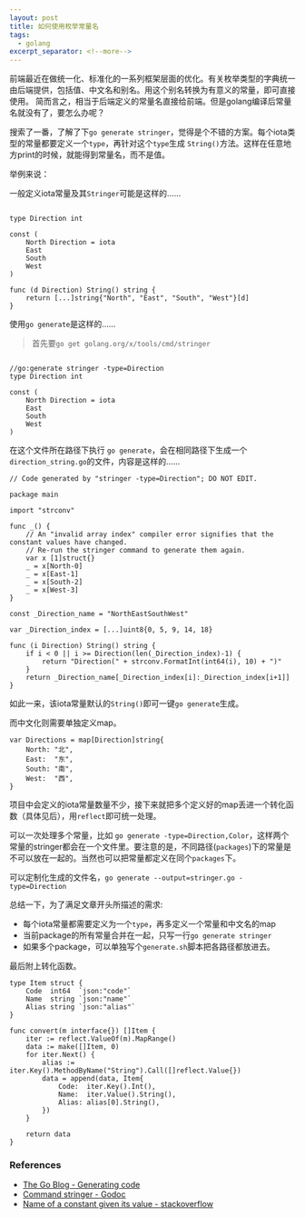 ```yaml
---
layout: post
title: 如何使用枚举常量名
tags:
  - golang
excerpt_separator: <!--more-->
---
```


前端最近在做统一化、标准化的一系列框架层面的优化。有关枚举类型的字典统一由后端提供，包括值、中文名和别名。用这个别名转换为有意义的常量，即可直接使用。
简而言之，相当于后端定义的常量名直接给前端。但是golang编译后常量名就没有了，要怎么办呢？

搜索了一番，了解了下`go generate stringer`，觉得是个不错的方案。每个iota类型的常量都要定义一个`type`，再针对这个`type`生成 `String()`方法。这样在任意地方print的时候，就能得到常量名，而不是值。

举例来说：

一般定义iota常量及其`Stringer`可能是这样的……

```golang

type Direction int

const (
    North Direction = iota
    East
    South
    West
)

func (d Direction) String() string {
    return [...]string{"North", "East", "South", "West"}[d]
}
```

使用`go generate`是这样的……

> 首先要`go get golang.org/x/tools/cmd/stringer` 

```golang

//go:generate stringer -type=Direction
type Direction int

const (
    North Direction = iota
    East
    South
    West
)
```
<!--more-->
在这个文件所在路径下执行 `go generate`，会在相同路径下生成一个 `direction_string.go`的文件，内容是这样的……

```
// Code generated by "stringer -type=Direction"; DO NOT EDIT.

package main

import "strconv"

func _() {
	// An "invalid array index" compiler error signifies that the constant values have changed.
	// Re-run the stringer command to generate them again.
	var x [1]struct{}
	_ = x[North-0]
	_ = x[East-1]
	_ = x[South-2]
	_ = x[West-3]
}

const _Direction_name = "NorthEastSouthWest"

var _Direction_index = [...]uint8{0, 5, 9, 14, 18}

func (i Direction) String() string {
	if i < 0 || i >= Direction(len(_Direction_index)-1) {
		return "Direction(" + strconv.FormatInt(int64(i), 10) + ")"
	}
	return _Direction_name[_Direction_index[i]:_Direction_index[i+1]]
}
```

如此一来，该iota常量默认的`String()`即可一键`go generate`生成。

而中文化则需要单独定义map。

```
var Directions = map[Direction]string{
	North: "北",
	East:  "东",
	South: "南",
	West:  "西",
}
```

项目中会定义的iota常量数量不少，接下来就把多个定义好的map丢进一个转化函数（具体见后），用`reflect`即可统一处理。

可以一次处理多个常量，比如 `go generate -type=Direction,Color`，这样两个常量的stringer都会在一个文件里。要注意的是，不同路径(`packages`)下的常量是不可以放在一起的。当然也可以把常量都定义在同个`packages`下。

可以定制化生成的文件名，`go generate --output=stringer.go -type=Direction` 

总结一下，为了满足文章开头所描述的需求:
- 每个iota常量都需要定义为一个`type`，再多定义一个常量和中文名的map
- 当前package的所有常量合并在一起，只写一行`go generate stringer`
- 如果多个package，可以单独写个`generate.sh`脚本把各路径都放进去。

最后附上转化函数。

```golang
type Item struct {
	Code  int64  `json:"code"`
	Name  string `json:"name"`
	Alias string `json:"alias"`
}

func convert(m interface{}) []Item {
	iter := reflect.ValueOf(m).MapRange()
	data := make([]Item, 0)
	for iter.Next() {
		alias := iter.Key().MethodByName("String").Call([]reflect.Value{})
		data = append(data, Item{
			Code:  iter.Key().Int(),
			Name:  iter.Value().String(),
			Alias: alias[0].String(),
		})
	}

	return data
}
```

### References
- [The Go Blog - Generating code](https://blog.golang.org/generate)
- [Command stringer - Godoc](https://godoc.org/golang.org/x/tools/cmd/stringer)
- [Name of a constant given its value - stackoverflow](https://stackoverflow.com/a/43150489)